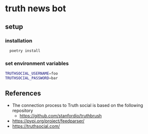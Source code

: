 # truth news bot

## setup

### installation
```bash
  poetry install
```

### set environment variables
``` bash
TRUTHSOCIAL_USERNAME=foo
TRUTHSOCIAL_PASSWORD=bar
```

## References
- The connection process to Truth social is based on the following repository
  - https://github.com/stanfordio/truthbrush
- https://pypi.org/project/feedparser/
- https://truthsocial.com/
